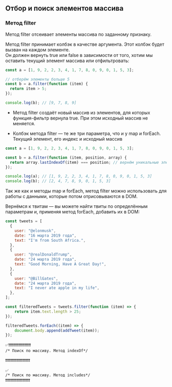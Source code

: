 ## Отбор и поиск элементов массива

### Метод filter

Метод filter отсеивает элементы массива по заданному признаку.

Метод filter принимает колбэк в качестве аргумента. Этот колбэк будет вызван на каждом элементе. \
Он должен вернуть true или false в зависимости от того, хотим мы оставить текущий элемент массива или отфильтровать:

```javascript
const a = [1, 9, 2, 2, 3, 4, 1, 7, 8, 0, 9, 0, 1, 5, 3];

// отберём элементы больше 5
const b = a.filter(function (item) {
  return item > 5;
});

console.log(b); // [9, 7, 8, 9]
```

- Метод filter создаёт новый массив из элементов, для которых функция-фильтр вернула true. При этом исходный массив не меняется.

- Колбэк метода filter — те же три параметра, что и у map и forEach. Текущий элемент, его индекс и исходный массив

```javascript
const a = [1, 9, 2, 2, 3, 4, 1, 7, 8, 0, 9, 0, 1, 5, 3];

const b = a.filter(function (item, position, array) {
  return array.lastIndexOf(item) === position; // вернём уникальные элементы
});

console.log(a); // [1, 9, 2, 2, 3, 4, 1, 7, 8, 0, 9, 0, 1, 5, 3]
console.log(b); // [2, 4, 7, 8, 9, 0, 1, 5, 3]
```

Так же как и методы map и forEach, метод filter можно использовать для работы с данными, которые потом отрисовываются в DOM.

Вернёмся к твитам — вы можете найти твиты по определённым параметрам и, применяя метод forEach, добавить их в DOM:

```javascript
const tweets = [
  {
    user: "@elonmusk",
    date: "16 марта 2019 года",
    text: "I'm from South Africa.",
  },
  {
    user: "@realDonaldTrump",
    date: "24 марта 2019 года",
    text: "Good Morning, Have A Great Day!",
  },
  {
    user: "@BillGates",
    date: "24 марта 2019 года",
    text: "I never ate apple in my life",
  },
];
```

```javascript
const filteredTweets = tweets.filter(function (item) => {
    return item.text.length > 25;
});

filteredTweets.forEach((item) => {
    document.body.append(addTweet(item));
});
```


```
✅❗❗❗❗❗❗❗❗❗❗❗❗❗❗❗❗❗❗
/* Поиск по массиву. Метод indexOf*/

❗❗❗❗❗❗❗❗❗❗❗❗❗❗❗❗❗❗❗❗

✅
/* Поиск по массиву. Метод includes*/
❗❗❗❗❗❗❗❗❗❗❗❗❗❗❗❗❗❗❗❗
```
